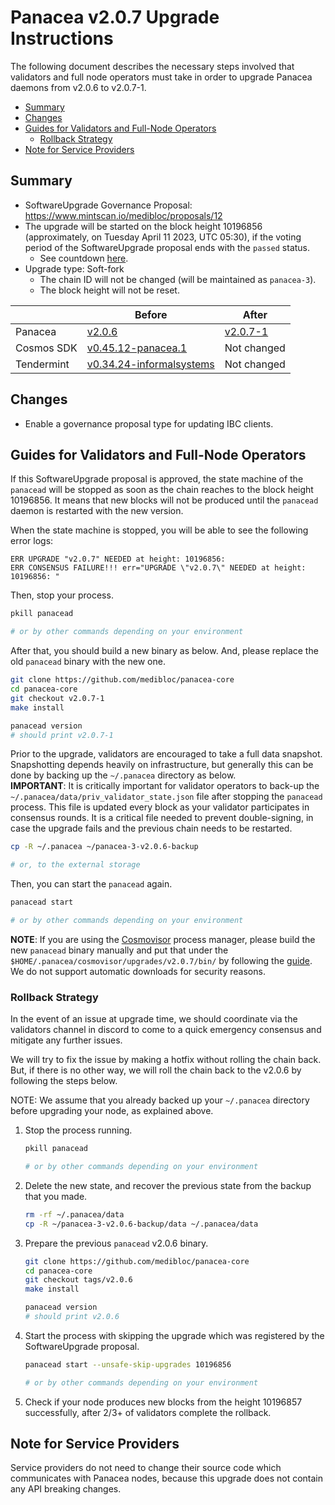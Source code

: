 # Panacea v2.0.7 Upgrade Instructions

The following document describes the necessary steps involved that validators and
full node operators must take in order to upgrade Panacea daemons from v2.0.6 to v2.0.7-1.

- [Summary](#summary)
- [Changes](#changes)
- [Guides for Validators and Full-Node Operators](#guides-for-validators-and-full-node-operators)
    - [Rollback Strategy](#rollback-strategy)
- [Note for Service Providers](#note-for-service-providers)


## Summary

- SoftwareUpgrade Governance Proposal: https://www.mintscan.io/medibloc/proposals/12
- The upgrade will be started on the block height 10196856 (approximately, on Tuesday April 11 2023, UTC 05:30), if the
  voting period of the SoftwareUpgrade proposal ends with the `passed` status.
    - See countdown [here](https://www.mintscan.io/medibloc/blocks/10196856).
- Upgrade type: Soft-fork
    - The chain ID will not be changed (will be maintained as `panacea-3`).
    - The block height will not be reset.

 | | Before                                                                                     | After                                                  |
 |--------------------------------------------------------------------------------------------|-------------------------------------------------------------------------------------------------|-----------|
  |Panacea| [v2.0.6](https://github.com/medibloc/panacea-core/releases/tag/v2.0.6)                     | [v2.0.7-1](https://github.com/medibloc/panacea-core/releases/tag/v2.0.7-1)                          |
  |Cosmos SDK| [v0.45.12-panacea.1](https://github.com/medibloc/cosmos-sdk/releases/tag/v0.45.12-panacea.1) | Not changed   |
  |Tendermint| [v0.34.24-informalsystems](https://github.com/informalsystems/tendermint/releases/tag/v0.34.24) | Not changed |


## Changes

- Enable a governance proposal type for updating IBC clients.


## Guides for Validators and Full-Node Operators

If this SoftwareUpgrade proposal is approved, the state machine of the `panacead` will be stopped as soon as the chain
reaches to the block height 10196856.
It means that new blocks will not be produced until the `panacead` daemon is restarted with the new version.

When the state machine is stopped, you will be able to see the following error logs:

```
ERR UPGRADE "v2.0.7" NEEDED at height: 10196856:
ERR CONSENSUS FAILURE!!! err="UPGRADE \"v2.0.7\" NEEDED at height: 10196856: "
```

Then, stop your process.

```bash
pkill panacead

# or by other commands depending on your environment
```

After that, you should build a new binary as below. And, please replace the old `panacead` binary with the new one.

```bash
git clone https://github.com/medibloc/panacea-core
cd panacea-core
git checkout v2.0.7-1
make install

panacead version
# should print v2.0.7-1
```

Prior to the upgrade, validators are encouraged to take a full data snapshot. Snapshotting depends heavily on
infrastructure, but generally this can be done by backing up the `~/.panacea` directory as below.<br>
**IMPORTANT**: It is critically important for validator operators to back-up
the `~/.panacea/data/priv_validator_state.json` file after stopping the `panacead` process. This file is updated every
block as your validator participates in consensus rounds. It is a critical file needed to prevent double-signing, in
case the upgrade fails and the previous chain needs to be restarted.

```bash
cp -R ~/.panacea ~/panacea-3-v2.0.6-backup

# or, to the external storage
```

Then, you can start the `panacead` again.

```bash
panacead start

# or by other commands depending on your environment
```

**NOTE**:
If you are using the [Cosmovisor](https://medibloc.gitbook.io/panacea-core/guide/cosmovisor) process manager, please
build the new `panacead` binary manually and put that under the `$HOME/.panacea/cosmovisor/upgrades/v2.0.7/bin/` by
following the [guide](https://medibloc.gitbook.io/panacea-core/guide/cosmovisor#cosmovisor-setup). We do not support
automatic downloads for security reasons.

### Rollback Strategy

In the event of an issue at upgrade time, we should coordinate via the validators channel in discord to come to a quick
emergency consensus and mitigate any further issues.

We will try to fix the issue by making a hotfix without rolling the chain back.
But, if there is no other way, we will roll the chain back to the v2.0.6 by following the steps below.

NOTE: We assume that you already backed up your `~/.panacea` directory before upgrading your node, as explained above.

1. Stop the process running.
    ```bash
    pkill panacead

    # or by other commands depending on your environment
    ```
2. Delete the new state, and recover the previous state from the backup that you made.
    ```bash
    rm -rf ~/.panacea/data
    cp -R ~/panacea-3-v2.0.6-backup/data ~/.panacea/data
    ```
3. Prepare the previous `panacead` v2.0.6 binary.
    ```bash
    git clone https://github.com/medibloc/panacea-core
    cd panacea-core
    git checkout tags/v2.0.6
    make install

    panacead version
    # should print v2.0.6
    ```
4. Start the process with skipping the upgrade which was registered by the SoftwareUpgrade proposal.
    ```bash
    panacead start --unsafe-skip-upgrades 10196856

    # or by other commands depending on your environment
    ```
5. Check if your node produces new blocks from the height 10196857 successfully, after 2/3+ of validators complete the
   rollback.

## Note for Service Providers

Service providers do not need to change their source code which communicates with Panacea nodes, because this upgrade
does not contain any API breaking changes.
